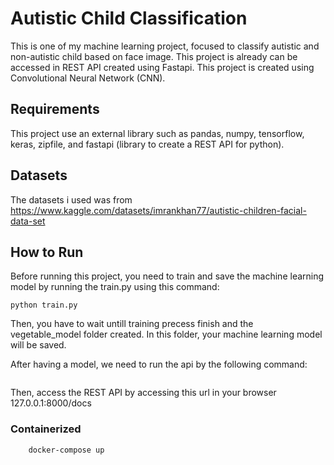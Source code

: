 # Autistic Child Classification
This is one of my machine learning project, focused to classify autistic and non-autistic child based on face image. This project is already can be accessed in REST API created using Fastapi. This project is created using Convolutional Neural Network (CNN).

## Requirements
This project use an external library such as pandas, numpy, tensorflow, keras, zipfile, and fastapi (library to create a REST API for python).

## Datasets
The datasets i used was from https://www.kaggle.com/datasets/imrankhan77/autistic-children-facial-data-set

## How to Run
Before running this project, you need to train and save the machine learning model by running the train.py using this command:
```
python train.py
```

Then, you have to wait untill training precess finish and the vegetable_model folder created. In this folder, your machine learning model will be saved.

After having a model, we need to run the api by the following command:

```uvicorn app:app --reload
```
Then, access the REST API by accessing this url in your browser 127.0.0.1:8000/docs

### Containerized
```
    docker-compose up
```
